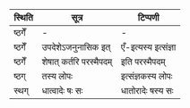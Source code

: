 | स्थिति | सूत्र | टिप्पणी |
| ----- | ------- | ------ |
| ष्ठगेँ | - | - |
| ष्ठगेँ | उपदेशेऽजनुनासिक इत् | एँ-इत्यस्य इत्संज्ञा |
| ष्ठगेँ | शेषात् कर्तरि परस्मैपदम् | इति परस्मैपदम् |
| ष्ठग् | तस्य लोपः | इत्संज्ञकस्य लोपः |
| स्थग् | धात्वादेः षः सः | धातोरादेः षस्य सः |
